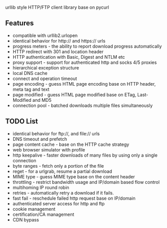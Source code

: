 urllib style HTTP/FTP client library base on pycurl

## Features ##
  * compatible with urllib2.urlopen
  * identical behavior for http:// and https:// urls
  * progress meters - the ability to report download progress automatically
  * HTTP redirect with 301 and location header
  * HTTP authentication with Basic, Digest and NTLM etc
  * proxy support - support for authenticated http and socks 4/5 proxies
  * hierarchical exception structure
  * local DNS cache
  * connect and operation timeout
  * page encoding - guess HTML page encoding base on HTTP header, meta tag and text
  * page modified - guess HTML page modified base on ETag, Last-Modified and MD5
  * connection pool - batched downloads multiple files simultaneously

## TODO List ##
  * identical behavior for ftp://, and file:// urls
  * DNS timeout and prefetch
  * page content cache - base on the HTTP cache strategy
  * web browser simulator with profile
  * http keepalive - faster downloads of many files by using only a single connection
  * byte ranges - fetch only a portion of the file
  * reget - for a urlgrab, resume a partial download
  * MIME type - guess MIME type base on the content header
  * throttling - restrict bandwidth usage and IP/domain based flow control
  * multihoming IP round robin
  * retries - automatically retry a download if it fails.
  * fast fail - reschedule failed http request base on IP/domain
  * authenticated server access for http and ftp
  * cookie management
  * certification/CA management
  * CDN bypass
